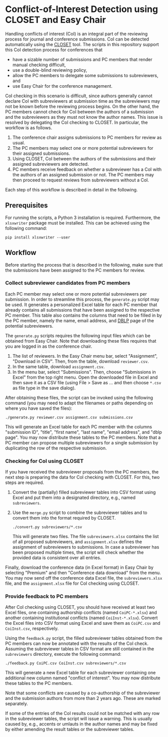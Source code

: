 # Conflict-of-Interest Detection using CLOSET and Easy Chair

Handling conflicts of interest (CoI) is an integral part of the reviewing
process for journal and conference submissions. CoI can be detected
automatically using the
[CLOSET](https://personal.ntu.edu.sg/assourav/research/DARE/closet.html) tool.
The scripts in this repository support this CoI detection process for conferences
that

- have a sizable number of submissions and PC members that render manual checking
  difficult,
- use a double-blind reviewing policy,
- allow the PC members to delegate some submissions to subreviewers, and
- use Easy Chair for the conference management.

CoI checking in this scenario is difficult, since authors generally cannot
declare CoI with subreviewers at submission time as the subreviewers may not
be known before the reviewing process begins. On the other hand, the PC members
cannot check for CoI between the authors of a submission and the subreviewers
as they must not know the author names. This issue is resolved by delegating the
CoI checking to CLOSET. In particular, the workflow is as follows.

1. The conference chair assigns submissions to PC members for review as usual.
2. The PC members may select one or more potential subreviewers for their
   assigned submissions.
3. Using CLOSET, CoI between the authors of the submissions and their assigned
   subreviewers are detected.
4. PC members receive feedback on whether a subreviewer has a CoI with the
   authors of an assigned submission or not. The PC members may then proceed to
   request reviews from subreviewers without a CoI.

Each step of this workflow is described in detail in the following.


## Prerequisites

For running the scripts, a Python 3 installation is required. Furthermore,
the `xlsxwriter` package must be installed. This can be achieved using the
following command:

```
pip install xlsxwriter --user
```


## Workflow

Before starting the process that is described in the following, make sure that
the submissions have been assigned to the PC members for review.


### Collect subreviewer candidates from PC members

Each PC member may select one or more potential subreviewers per submission. In
order to streamline this process, the `generate.py` script may be used. It
generates a personalized Excel table for each PC member that already contains
all submissions that have been assigned to the respective PC member. This table
also contains the columns that need to be filled in by the PC member, namely
the name, email address, and [DBLP](dblp.org) page of the potential
subreviewers.

The `generate.py` scripts requires the following input files which can be
obtained from Easy Chair. Note that downloading these files requires that you
are logged in as the conference chair.

1. The list of reviewers. In the Easy Chair menu bar, select "Assignment",
   "Download in CSV". Then, from the table, download `reviewer.csv`.
2. In the same table, download `assignment.csv`.
3. In the menu bar, select "Submissions". Then, choose "Submissions in Excel"
   from the top right menu. Open the downloaded file in Excel and then save
   it as a CSV file (using File > Save as ... and then choose `*.csv` as file
   type in the save dialog).

After obtaining these files, the script can be invoked using the following
command (you may need to adapt the filenames or paths depending on where you
have saved the files):

```
./generate.py reviewer.csv assignment.csv submissions.csv
```

This will generate an Excel table for each PC member with the columns
"submission ID", "title", "first name", "last name", "email address", and
"dblp page". You may now distribute these tables to the PC members. Note that
a PC member can propose multiple subreviewers for a single submission by
duplicating the row of the respective submission.


### Checking for CoI using CLOSET

If you have received the subreviewer proposals from the PC members, the next
step is preparing the data for CoI checking with CLOSET. For this, two steps
are required.

1. Convert the (partially) filled subreviewer tables into CSV format using
   Excel and put them into a designated directory, e.g., named `subreviewers`.
2. Use the `merge.py` script to combine the subreviewer tables and to convert
   them into the format required by CLOSET.

   ```
   ./convert.py subreviewers/*.csv
   ```

   This will generate two files. The file `subreviewers.xlsx` contains the list
   of all proposed subreviewers, and `assignment.xlsx` defines the assignment of
   subreviewers to submissions.
   In case a subreviewer has been proposed multiple times, the script will check
   whether the provided data is consistent over all entries.


Finally, download the conference data (in Excel format) in Easy Chair by
selecting "Premium" and then "Conference data download" from the menu. You may
now send off the conference data Excel file, the `subreviewers.xlsx` file, and
the `assignment.xlsx` file for CoI checking using CLOSET.


### Provide feedback to PC members

After CoI checking using CLOSET, you should have received at least two Excel
files, one containing authorship conflicts (named `CoiPC-*.xlsx`) and another
containing institutional conflicts (named `CoiInst-*.xlsx`). Convert the Excel
files into CSV format using Excel and save them as `CoiPC.csv` and
`CoiInst.csv`, respectively.

Using the `feedback.py` script, the filled subreviewer tables obtained from the
PC members can now be annotated with the results of the CoI check. Assuming the
subreviewer tables in CSV format are still contained in the `subreviewers`
directory, execute the following command:

```
./feedback.py CoiPC.csv CoiInst.csv subreviewers/*.csv
```

This will generate a new Excel table for each subreviewer containing one
additional new column named "conflict of interest". You may now distribute these
tables to the PC members.

Note that some conflicts are caused by a co-authorship of the subreviewer
and the submission authors from more than 2 years ago. These are marked
separately.

If some of the entries of the CoI results could not be matched with any row in
the subreviewer tables, the script will issue a warning. This is usually caused
by, e.g., accents or umlauts in the author names and may be fixed by either
amending the result tables or the subreviewer tables.
